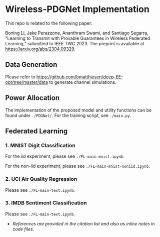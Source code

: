 # Wireless-PDGNet Implementation

This repo is related to the following paper:

Boning Li, Jake Perazzone, Ananthram Swami, and Santiago Segarra, "Learning to Transmit with Provable Guarantees in Wireless Federated Learning," submitted to IEEE TWC 2023. The preprint is available at https://arxiv.org/abs/2304.09329.

## Data Generation

Please refer to https://github.com/bmatthiesen/deep-EE-opt/tree/master/data to generate channel simulations. 

## Power Allocation

The implementation of the proposed model and utility functions can be found under `./PDGNet/`. 
For the training script, see `./main.py`. 

## Federated Learning

### 1. MNIST Digit Classification

For the iid experiment, please see `./FL-main-mnist.ipynb`.

For the non-iid experiment, please see `./FL-main-mnist-noniid.ipynb`.

### 2. UCI Air Quality Regression

Please see `./FL-main-text.ipynb`.

### 3. IMDB Sentiment Classification

Please see `./FL-main-text.ipynb`.

* _References are provided in the citation list and also as inline notes in code files._

